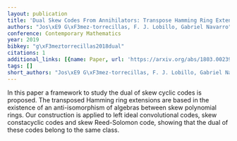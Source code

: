 ```yaml
---
layout: publication
title: 'Dual Skew Codes From Annihilators: Transpose Hamming Ring Extensions'
authors: "Jos\xE9 G\xF3mez-torrecillas, F. J. Lobillo, Gabriel Navarro"
conference: Contemporary Mathematics
year: 2019
bibkey: "g\xF3meztorrecillas2018dual"
citations: 1
additional_links: [{name: Paper, url: 'https://arxiv.org/abs/1803.00239'}]
tags: []
short_authors: "Jos\xE9 G\xF3mez-torrecillas, F. J. Lobillo, Gabriel Navarro"
---
```

In this paper a framework to study the dual of skew cyclic codes is proposed.
The transposed Hamming ring extensions are based in the existence of an
anti-isomorphism of algebras between skew polynomial rings. Our construction is
applied to left ideal convolutional codes, skew constacyclic codes and skew
Reed-Solomon code, showing that the dual of these codes belong to the same
class.